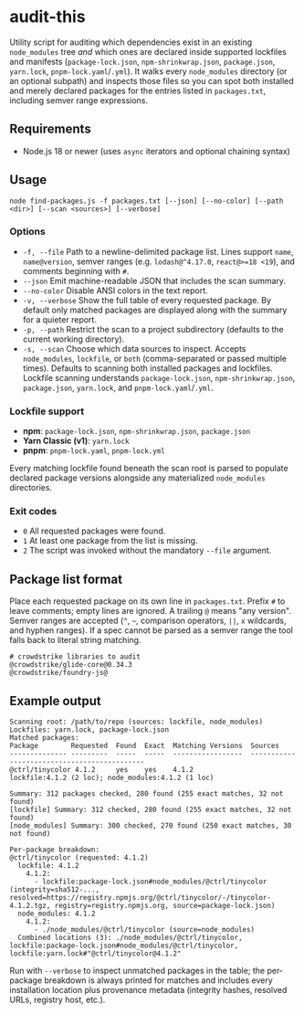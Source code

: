 # audit-this

Utility script for auditing which dependencies exist in an existing `node_modules` tree _and_ which ones are declared inside supported lockfiles and manifests (`package-lock.json`, `npm-shrinkwrap.json`, `package.json`, `yarn.lock`, `pnpm-lock.yaml`/`.yml`). It walks every `node_modules` directory (or an optional subpath) and inspects those files so you can spot both installed and merely declared packages for the entries listed in `packages.txt`, including semver range expressions.

## Requirements

- Node.js 18 or newer (uses `async` iterators and optional chaining syntax)

## Usage

```
node find-packages.js -f packages.txt [--json] [--no-color] [--path <dir>] [--scan <sources>] [--verbose]
```

### Options

- `-f, --file` Path to a newline-delimited package list. Lines support `name`, `name@version`, semver ranges (e.g. `lodash@^4.17.0`, `react@>=18 <19`), and comments beginning with `#`.
- `--json` Emit machine-readable JSON that includes the scan summary.
- `--no-color` Disable ANSI colors in the text report.
- `-v, --verbose` Show the full table of every requested package. By default only matched packages are displayed along with the summary for a quieter report.
- `-p, --path` Restrict the scan to a project subdirectory (defaults to the current working directory).
- `-s, --scan` Choose which data sources to inspect. Accepts `node_modules`, `lockfile`, or `both` (comma-separated or passed multiple times). Defaults to scanning both installed packages and lockfiles. Lockfile scanning understands `package-lock.json`, `npm-shrinkwrap.json`, `package.json`, `yarn.lock`, and `pnpm-lock.yaml`/`.yml`.

### Lockfile support

- **npm**: `package-lock.json`, `npm-shrinkwrap.json`, `package.json`
- **Yarn Classic (v1)**: `yarn.lock`
- **pnpm**: `pnpm-lock.yaml`, `pnpm-lock.yml`

Every matching lockfile found beneath the scan root is parsed to populate declared package versions alongside any materialized `node_modules` directories.

### Exit codes

- `0` All requested packages were found.
- `1` At least one package from the list is missing.
- `2` The script was invoked without the mandatory `--file` argument.

## Package list format

Place each requested package on its own line in `packages.txt`. Prefix `#` to leave comments; empty lines are ignored. A trailing `@` means "any version". Semver ranges are accepted (`^`, `~`, comparison operators, `||`, `x` wildcards, and hyphen ranges). If a spec cannot be parsed as a semver range the tool falls back to literal string matching.

```text
# crowdstrike libraries to audit
@crowdstrike/glide-core@0.34.3
@crowdstrike/foundry-js@
```

## Example output

```
Scanning root: /path/to/repo (sources: lockfile, node_modules)
Lockfiles: yarn.lock, package-lock.json
Matched packages:
Package        Requested  Found  Exact  Matching Versions  Sources
-------------- ---------  -----  -----  -----------------  --------------------------------------------
@ctrl/tinycolor 4.1.2     yes    yes    4.1.2              lockfile:4.1.2 (2 loc); node_modules:4.1.2 (1 loc)

Summary: 312 packages checked, 280 found (255 exact matches, 32 not found)
[lockfile] Summary: 312 checked, 280 found (255 exact matches, 32 not found)
[node_modules] Summary: 300 checked, 270 found (250 exact matches, 30 not found)

Per-package breakdown:
@ctrl/tinycolor (requested: 4.1.2)
  lockfile: 4.1.2
    4.1.2:
      - lockfile:package-lock.json#node_modules/@ctrl/tinycolor (integrity=sha512-..., resolved=https://registry.npmjs.org/@ctrl/tinycolor/-/tinycolor-4.1.2.tgz, registry=registry.npmjs.org, source=package-lock.json)
  node_modules: 4.1.2
    4.1.2:
      - ./node_modules/@ctrl/tinycolor (source=node_modules)
  Combined locations (3): ./node_modules/@ctrl/tinycolor, lockfile:package-lock.json#node_modules/@ctrl/tinycolor, lockfile:yarn.lock#"@ctrl/tinycolor@4.1.2"
```

Run with `--verbose` to inspect unmatched packages in the table; the per-package breakdown is always printed for matches and includes every installation location plus provenance metadata (integrity hashes, resolved URLs, registry host, etc.).
